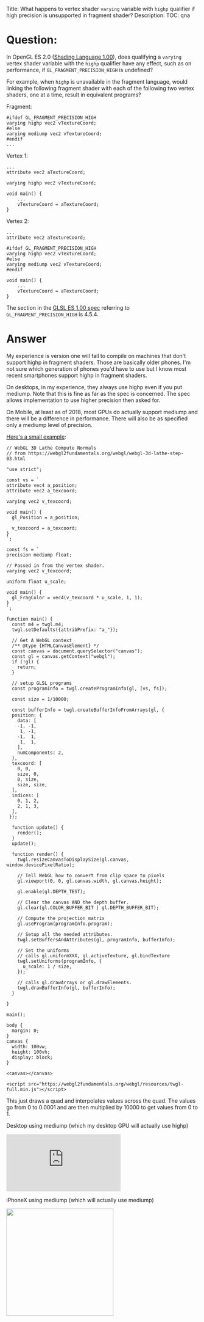 Title: What happens to vertex shader `varying` variable with `highp` qualifier if high precision is unsupported in fragment shader?
Description:
TOC: qna

# Question:

In OpenGL ES 2.0 ([Shading Language 1.00][1]), does qualifying a `varying` vertex shader variable with the `highp` qualifier have any effect, such as on performance, if `GL_FRAGMENT_PRECISION_HIGH` is undefined?

For example, when `highp` is unavailable in the fragment language, would linking the following fragment shader with each of the following two vertex shaders, one at a time, result in equivalent programs?

<!-- language-all: glsl -->
Fragment:

    #ifdef GL_FRAGMENT_PRECISION_HIGH
    varying highp vec2 vTextureCoord;
    #else
    varying mediump vec2 vTextureCoord;
    #endif
    ...

Vertex 1:

    ...
    attribute vec2 aTextureCoord;

    varying highp vec2 vTextureCoord;

    void main() {
        ...
        vTextureCoord = aTextureCoord;
    }

Vertex 2:

    ...
    attribute vec2 aTextureCoord;
    
    #ifdef GL_FRAGMENT_PRECISION_HIGH
    varying highp vec2 vTextureCoord;
    #else
    varying mediump vec2 vTextureCoord;
    #endif

    void main() {
        ...
        vTextureCoord = aTextureCoord;
    }

The section in the [GLSL ES 1.00 spec][1] referring to `GL_FRAGMENT_PRECISION_HIGH` is 4.5.4.

  [1]: https://www.khronos.org/registry/OpenGL/specs/es/2.0/GLSL_ES_Specification_1.00.pdf

# Answer

My experience is version one will fail to compile on machines that don't support highp in fragment shaders. Those are basically older phones. I'm not sure which generation of phones you'd have to use but I know most recent smartphones support highp in fragment shaders.

On desktops, in my experience, they always use highp even if you put mediump. Note that this is fine as far as the spec is concerned. The spec allows implementation to use higher precision then asked for.

On Mobile, at least as of 2018, most GPUs do actually support mediump and there will be a difference in performance. There will also be as specified only a mediump level of precision.

[Here's a small example](https://codepen.io/greggman/full/WMVdbz):

<!-- begin snippet: js hide: true console: true babel: false -->

<!-- language: lang-js -->

    // WebGL 3D Lathe Compute Normals
    // from https://webgl2fundamentals.org/webgl/webgl-3d-lathe-step-03.html

    "use strict";

    const vs = `
    attribute vec4 a_position;
    attribute vec2 a_texcoord;

    varying vec2 v_texcoord;

    void main() {
      gl_Position = a_position;

      v_texcoord = a_texcoord;
    }
    `;

    const fs = `
    precision mediump float;

    // Passed in from the vertex shader.
    varying vec2 v_texcoord;

    uniform float u_scale;

    void main() {
      gl_FragColor = vec4(v_texcoord * u_scale, 1, 1);
    }
    `;

    function main() {
      const m4 = twgl.m4;
      twgl.setDefaults({attribPrefix: "a_"});

      // Get A WebGL context
      /** @type {HTMLCanvasElement} */
      const canvas = document.querySelector("canvas");
      const gl = canvas.getContext("webgl");
      if (!gl) {
        return;
      }

      // setup GLSL programs
      const programInfo = twgl.createProgramInfo(gl, [vs, fs]);
      
      const size = 1/10000;
      
      const bufferInfo = twgl.createBufferInfoFromArrays(gl, {
      position: {
        data: [
        -1, -1,
         1, -1,
        -1,  1,
         1,  1,
        ],
        numComponents: 2,
      },
      texcoord: [
        0, 0, 
        size, 0,
        0, size,
        size, size,
      ],
      indices: [
        0, 1, 2, 
        2, 1, 3,
      ],
     });

      function update() {
        render();
      }
      update();

      function render() {
        twgl.resizeCanvasToDisplaySize(gl.canvas, window.devicePixelRatio);

        // Tell WebGL how to convert from clip space to pixels
        gl.viewport(0, 0, gl.canvas.width, gl.canvas.height);

        gl.enable(gl.DEPTH_TEST);

        // Clear the canvas AND the depth buffer.
        gl.clear(gl.COLOR_BUFFER_BIT | gl.DEPTH_BUFFER_BIT);

        // Compute the projection matrix
        gl.useProgram(programInfo.program);

        // Setup all the needed attributes.
        twgl.setBuffersAndAttributes(gl, programInfo, bufferInfo);

        // Set the uniforms
        // calls gl.uniformXXX, gl.activeTexture, gl.bindTexture
        twgl.setUniforms(programInfo, {
          u_scale: 1 / size,
        });

        // calls gl.drawArrays or gl.drawElements.
        twgl.drawBufferInfo(gl, bufferInfo);
      }

    }

    main();

<!-- language: lang-css -->

    body {
      margin: 0;
    }
    canvas {
      width: 100vw;
      height: 100vh;
      display: block;
    }


<!-- language: lang-html -->

    <canvas></canvas>

    <script src="https://webgl2fundamentals.org/webgl/resources/twgl-full.min.js"></script>


<!-- end snippet -->

This just draws a quad and interpolates values across the quad. The values go from 0 to 0.0001 and are then multiplied by 10000 to get values from 0 to 1.

Desktop using mediump (which my desktop GPU will actually use highp)

[![enter image description here][1]][1]

iPhoneX using mediump (which will actually use mediump)

<img src="https://i.stack.imgur.com/08iaj.jpg" width="281">

  [1]: https://i.stack.imgur.com/FfK85.png
  [2]: https://i.stack.imgur.com/08iaj.jpg
